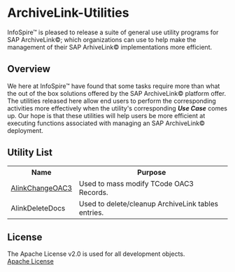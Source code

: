 # ArchiveLink-Utilities
InfoSpire&#8482; is pleased to release a suite of general use utility programs for SAP ArchiveLink&#169;; which organizations can use to help make the management of their SAP ArhiveLink&#169; implementations more efficient.

## Overview
We here at InfoSpire&#8482; have found that some tasks require more than what the out of the box solutions offered by the SAP ArchiveLink&#169; platform offer. The utilities released here allow end users to perform the corresponding activities more effectively when the utility's corresponding _**Use Case**_ comes up. Our hope is that these utilities will help users be more efficient at executing functions associated with managing an SAP ArchiveLink&#169; deployment.

## Utility List
<table>
  <tr>
    <th>Name</th>
    <th>Purpose</th> 
  </tr>
  <tr>
    <td><a href="https://github.com/InfoSpire/ArchiveLink-Utilities/wiki/AlinkChangeOAC3">AlinkChangeOAC3</a></td>
    <td>Used to mass modify TCode OAC3 Records.</td> 
  </tr>
  <tr>
    <td>AlinkDeleteDocs</td>
    <td>Used to delete/cleanup ArchiveLink tables entries.</td> 
  </tr>
</table>
 
## License
The Apache License v2.0 is used for all development objects.<br>
[Apache License](../blob/master/LICENSE)